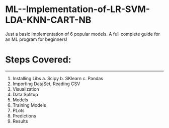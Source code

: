 # ML--Implementation-of-LR-SVM-LDA-KNN-CART-NB
Just a basic implementation of 6 popular models. A full complete guide for an ML program for beginners! 
# Steps Covered:
___________________
1. Installing Libs
   a. Scipy
   b. SKlearn
   c. Pandas
3. Importing DataSet, Reading CSV
4. Visualization
5. Data Splitup
6. Models
7. Training Models
8. PLots
9. Predictions
10. Results
